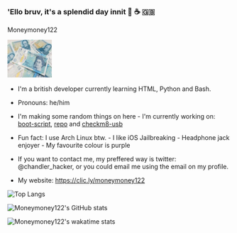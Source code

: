 ### 'Ello bruv, it's a splendid day innit 👋 ☕️ 🇬🇧

Moneymoney122

<img src="Moneymoney122.jpg" alt="Five Pound Note"
     width="100" 
     height="85" />

<!--
**Moneymoney122/Moneymoney122** is a ✨ _special_ ✨ repository because its `README.md` (this file) appears on your GitHub profile.

Here are some ideas to get you started:

- 🔭 I’m currently working on ...
- 🌱 I’m currently learning ...
- 👯 I’m looking to collaborate on ...
- 🤔 I’m looking for help with ...
- 💬 Ask me about ...
- 📫 How to reach me: ...
- 😄 Pronouns: ...
- ⚡ Fun fact: ...
-->

- I'm a british developer currently learning HTML, Python and Bash.

- Pronouns: he/him

- I'm making some random things on here - I'm currently working on: [boot-script](https://github.com/moneymoney122/boot-script), [repo](https://github.com/moneymoney122/repo) and [checkm8-usb](https://github.com/moneymoney122/checkm8-usb)

- Fun fact: I use Arch Linux btw. - I like iOS Jailbreaking - Headphone jack enjoyer - My favourite colour is purple

- If you want to contact me, my preffered way is twitter: @chandler_hacker, or you could email me using the email on my profile.

- My website: https://clic.ly/moneymoney122

![Top Langs](https://github-readme-stats.vercel.app/api/top-langs/?username=Moneymoney122&layout=compact&theme=midnight-purple)

![Moneymoney122's GitHub stats](https://github-readme-stats.vercel.app/api?username=Moneymoney122&theme=midnight-purple&show_icons=true)

![Moneymoney122's wakatime stats](https://github-readme-stats.vercel.app/api/wakatime?username=moneymoney122&theme=midnight-purple)
